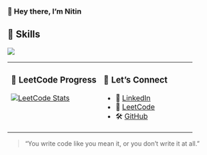 ### 👋 Hey there, I’m Nitin

## 🧰 Skills

<p>
  <a href="https://skillicons.dev">
    <img src="https://skillicons.dev/icons?i=cpp,java,js,ts,next,mongodb,express,react,nodejs,html,css,tailwind,vite,c,python,rust,linux&perline=17" />
</p>
  </a>
</p>

<table>
<tr>
<td valign="top" width="50%">

### 🧠 LeetCode Progress

<a href="https://leetcode.com/NitinDarker/">
  <img src="https://leetcard.jacoblin.cool/NitinDarker?theme=radical&font=Noto%20Sans%20Mandaic&ext=heatmap" alt="LeetCode Stats">
</a>

</td>
<td valign="top" width="50%">

### 🤝 Let’s Connect

- 💼 [LinkedIn](https://www.linkedin.com/in/nitin-sharma-8b49b0303/)
- 🧠 [LeetCode](https://leetcode.com/NitinDarker/)
- 🛠️ [GitHub](https://github.com/NitinDarker/)

</td>
</tr>
</table>

> “You write code like you mean it, or you don’t write it at all.”
